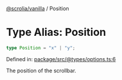 [@scrolia/vanilla](../README.md) / Position

# Type Alias: Position

```ts
type Position = "x" | "y";
```

Defined in: [package/src/@types/options.ts:6](https://github.com/scrolia/vanilla/blob/c815e216f987f48e097bcb0896f128fe43b9f55a/package/src/@types/options.ts#L6)

The position of the scrollbar.
